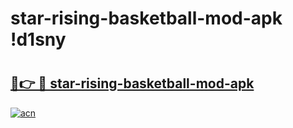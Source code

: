# star-rising-basketball-mod-apk !d1sny

# <h2><a href="https://0k1u86.esa.edu.pl?title=star-rising-basketball-mod-apk&ref=d1sny">🔗👉 🔴 star-rising-basketball-mod-apk</a></h2>

[![acn](https://github.com/user-attachments/assets/0f9c940e-d8b0-45ae-aac7-cd30a18b3e1c)](https://0k1u86.esa.edu.pl?title=star-rising-basketball-mod-apk&ref=d1sny)

